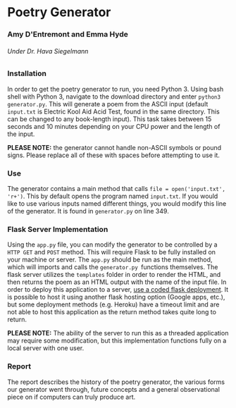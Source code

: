 # Poetry Generator
### Amy D'Entremont and Emma Hyde
###### Under Dr. Hava Siegelmann

### Installation

In order to get the poetry generator to run, you need Python 3.
Using bash shell with Python 3, navigate to the download directory and enter `python3 generator.py`. 
This will generate a poem from the ASCII input (default `input.txt` is Electric Kool Aid Acid Test, found in the same directory. This can be changed to any book-length input).
This task takes between 15 seconds and 10 minutes depending on your CPU power and the length of the input.

**PLEASE NOTE:** the generator cannot handle non-ASCII symbols or pound signs. Please replace all of these with spaces before attempting to use it.

### Use

The generator contains a main method that calls `file = open('input.txt', 'r+')`. This by default opens the program named `input.txt`. If you would like to use various inputs named different things, you would modify this line of the generator. It is found in `generator.py` on line 349.

### Flask Server Implementation

Using the `app.py` file, you can modify the generator to be controlled by a `HTTP GET` and `POST` method.
This will require Flask to be fully installed on your machine or server.
The `app.py` should be run as the main method, which will imports and calls the `generator.py `functions themselves. 
The flask server utilizes the `templates` folder in order to render the HTML, and then returns the poem as an HTML output with the name of the input file.
In order to deploy this application to a server, [use a coded flask deployment](http://flask.pocoo.org/docs/0.10/deploying/). It is possible to host it using another flask hosting option (Google apps, etc.), but some deployment methods (e.g. Heroku) have a timeout limit and are not able to host this application as the return method takes quite long to return.

**PLEASE NOTE:** The ability of the server to run this as a threaded application may require some modification, but this implementation functions fully on a local server with one user.

### Report

The report describes the history of the poetry generator, the various forms our generator went through, future concepts and a general observational piece on if computers can truly produce art.